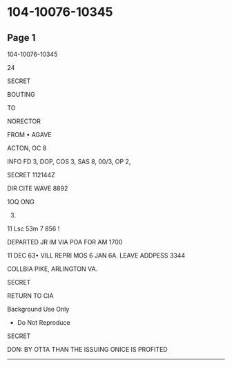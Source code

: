 # 104-10076-10345

## Page 1

104-10076-10345

24

SECRET

BOUTING

TO

NORECTOR

FROM • AGAVE

ACTON, OC 8

INFO FD 3, DOP, COS 3, SAS 8, 00/3, OP 2,

SECRET 112144Z

DIR CITE WAVE 8892

1OQ ONG

03.

11 Lsc 53m 7 856 !

DEPARTED JR IM VIA POA FOR AM 1700

11 DEC 63• VILL REPRI MOS 6 JAN 6A. LEAVE ADDPESS 3344

COLLBIA PIKE, ARLINGTON VA.

SECRET

RETURN TO CIA

Background Use Only

- Do Not Reproduce

SECRET

DON: BY OTTA THAN THE ISSUING ONICE IS PROFITED

---

